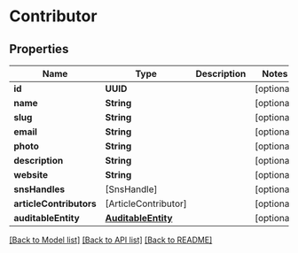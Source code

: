# Contributor

## Properties
Name | Type | Description | Notes
------------ | ------------- | ------------- | -------------
**id** | **UUID** |  | [optional] 
**name** | **String** |  | [optional] 
**slug** | **String** |  | [optional] 
**email** | **String** |  | [optional] 
**photo** | **String** |  | [optional] 
**description** | **String** |  | [optional] 
**website** | **String** |  | [optional] 
**snsHandles** | [SnsHandle] |  | [optional] 
**articleContributors** | [ArticleContributor] |  | [optional] 
**auditableEntity** | [**AuditableEntity**](AuditableEntity.md) |  | [optional] 

[[Back to Model list]](../README.md#documentation-for-models) [[Back to API list]](../README.md#documentation-for-api-endpoints) [[Back to README]](../README.md)


